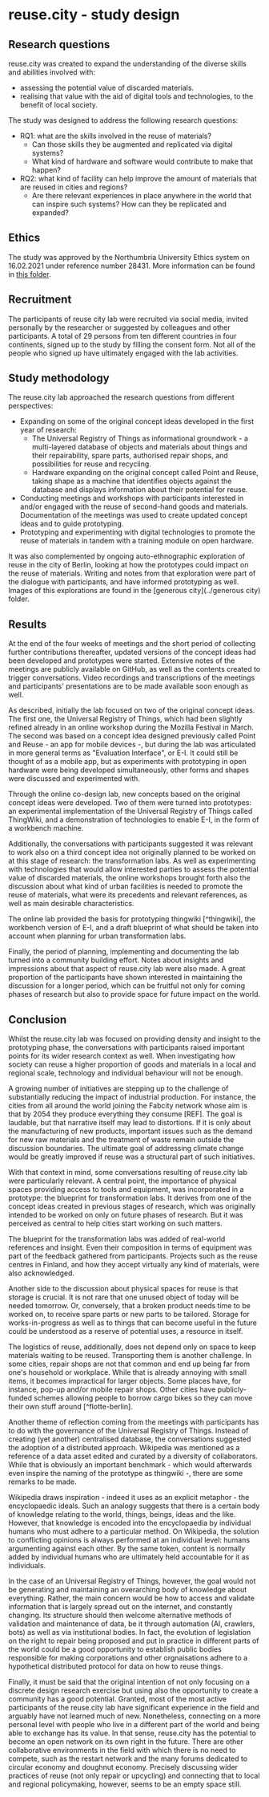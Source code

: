# reuse.city - study design

## Research questions

reuse.city was created to expand the understanding of the diverse skills and abilities involved with:

 - assessing the potential value of discarded materials.
 - realising that value with the aid of digital tools and technologies, to the benefit of local society.

The study was designed to address the following research questions:

- RQ1: what are the skills involved in the reuse of materials?
  - Can those skills they be augmented and replicated via digital systems?
  - What kind of hardware and software would contribute to make that happen?
- RQ2: what kind of facility can help improve the amount of materials that are reused in cities and regions?
  - Are there relevant experiences in place anywhere in the world that can inspire such systems? How can they be replicated and expanded?

## Ethics

The study was approved by the Northumbria University Ethics system on 16.02.2021 under reference number 28431. More information can be found in [this folder](ethics).

## Recruitment

The participants of reuse city lab were recruited via social media, invited personally by the researcher or suggested by colleagues and other participants. A total of 29 persons from ten different countries in four continents, signed up to the study by filling the consent form. Not all of the people who signed up have ultimately engaged with the lab activities.

## Study methodology

The reuse.city lab approached the research questions from different perspectives:

 - Expanding on some of the original concept ideas developed in the first year of research:
   - The Universal Registry of Things as informational groundwork - a multi-layered database of objects and materials about things and their repairability, spare parts, authorised repair shops, and possibilities for reuse and recycling.
   - Hardware expanding on the original concept called Point and Reuse, taking shape as a machine that identifies objects against the database and displays information about their potential for reuse.
 - Conducting meetings and workshops with participants interested in and/or engaged with the reuse of second-hand goods and materials. Documentation of the meetings was used to create updated concept ideas and to guide prototyping.
 - Prototyping and experimenting with digital technologies to promote the reuse of materials in tandem with a training module on open hardware.

It was also complemented by ongoing auto-ethnographic exploration of reuse in the city of Berlin, looking at how the prototypes could impact on the reuse of materials. Writing and notes from that exploration were part of the dialogue with participants, and have informed prototyping as well. Images of this explorations are found in the [generous city](../generous city) folder.

## Results

At the end of the four weeks of meetings and the short period of collecting further contributions thereafter, updated versions of the concept ideas had been developed and prototypes were started. Extensive notes of the meetings are publicly available on GitHub, as well as the contents created to trigger conversations. Video recordings and transcriptions of the meetings and participants' presentations are to be made available soon enough as well.

As described, initially the lab focused on two of the original concept ideas. The first one, the Universal Registry of Things, which had been slightly refined already in an online workshop during the Mozilla Festival in March. The second was based on a concept idea designed previously called Point and Reuse - an app for mobile devices -, but during the lab was articulated in more general terms as "Evaluation Interface", or E-I. It could still be thought of as a mobile app, but as experiments with prototyping in open hardware were being developed simultaneously, other forms and shapes were discussed and experimented with.

Through the online co-design lab, new concepts based on the original concept ideas were developed. Two of them were turned into prototypes: an experimental implementation of the Universal Registry of Things called ThingWiki, and a demonstration of technologies to enable E-I, in the form of a workbench machine.

Additionally, the conversations with participants suggested it was relevant to work also on a third concept idea not originally planned to be worked on at this stage of research: the transformation labs. As well as experimenting with technologies that would allow interested parties to assess the potential value of discarded materials, the online workshops brought forth also the discussion about what kind of urban facilities is needed to promote the reuse of materials, what were its precedents and relevant references, as well as main desirable characteristics.

The online lab provided the basis for prototyping thingwiki [^thingwiki], the workbench version of E-I, and a draft blueprint of what should be taken into account when planning for urban transformation labs.

Finally, the period of planning, implementing and documenting the lab turned into a community building effort. Notes about insights and impressions about that aspect of reuse.city lab were also made. A great proportion of the participants have shown interested in maintaining the discussion for a longer period, which can be fruitful not only for coming phases of research but also to provide space for future impact on the world.

## Conclusion

Whilst the reuse.city lab was focused on providing density and insight to the prototyping phase, the conversations with participants raised important points for its wider research context as well. When investigating how society can reuse a higher proportion of goods and materials in a local and regional scale, technology and individual behaviour will not be enough.

A growing number of initiatives are stepping up to the challenge of substantially reducing the impact of industrial production. For instance, the cities from all around the world joining the Fabcity network whose aim is that by 2054 they produce everything they consume [REF]. The goal is laudable, but that narrative itself may lead to distortions. If it is only about the manufacturing of new products, important issues such as the demand for new raw materials and the treatment of waste remain outside the discussion boundaries. The ultimate goal of addressing climate change would be greatly improved if reuse was a structural part of such initiatives.

With that context in mind, some conversations resulting of reuse.city lab were particularly relevant. A central point, the importance of physical spaces providing access to tools and equipment, was incorporated in a prototype: the blueprint for transformation labs. It derives from one of the concept ideas created in previous stages of research, which was originally intended to be worked on only on future phases of research. But it was perceived as central to help cities start working on such matters.

The blueprint for the transformation labs was added of real-world references and insight. Even their composition in terms of equipment was part of the feedback gathered from participants. Projects such as the reuse centres in Finland, and how they accept virtually any kind of materials, were also acknowledged.

Another side to the discussion about physical spaces for reuse is that storage is crucial. It is not rare that one unused object of today will be needed tomorrow. Or, conversely, that a broken product needs time to be worked on, to receive spare parts or new parts to be tailored. Storage for works-in-progress as well as to things that can become useful in the future could be understood as a reserve of potential uses, a resource in itself.

The logistics of reuse, additionally, does not depend only on space to keep materials waiting to be reused. Transporting them is another challenge. In some cities, repair shops are not that common and end up being far from one's household or workplace. While that is already annoying with small items, it becomes impractical for larger objects. Some places have, for instance, pop-up and/or mobile repair shops. Other cities have publicly-funded schemes allowing people to borrow cargo bikes so they can move their own stuff around [^flotte-berlin].

Another theme of reflection coming from the meetings with participants has to do with the governance of the Universal Registry of Things. Instead of creating (yet another) centralised database, the conversations suggested the adoption of a distributed approach. Wikipedia was mentioned as a reference of a data asset edited and curated by a diversity of collaborators. While that is obviously an important benchmark - which would afterwards even inspire the naming of the prototype as thingwiki -, there are some remarks to be made.

Wikipedia draws inspiration - indeed it uses as an explicit metaphor - the encyclopaedic ideals. Such an analogy suggests that there is a certain body of knowledge relating to the world, things, beings, ideas and the like. However, that knowledge is encoded into the encyclopaedia by individual humans who must adhere to a particular method. On Wikipedia, the solution to conflicting opinions is always performed at an individual level: humans argumenting against each other. By the same token, content is normally added by individual humans who are ultimately held accountable for it as individuals.

In the case of an Universal Registry of Things, however, the goal would not be generating and maintaining an overarching body of knowledge about everything. Rather, the main concern would be how to access and validate information that is largely spread out on the internet, and constantly changing. Its structure should then welcome alternative methods of validation and maintenance of data, be it through automation (AI, crawlers, bots) as well as via institutional bodies. In fact, the evolution of legislation on the right to repair being proposed and put in practice in different parts of the world could be a good opportunity to establish public bodies responsible for making corporations and other orgnaisations adhere to a hypothetical distributed protocol for data on how to reuse things.

Finally, it must be said that the original intention of not only focusing on a discrete design research exercise but using also the opportunity to create a community has a good potential. Granted, most of the most active participants of the reuse.city lab have significant experience in the field and arguably have not learned much of new. Nonetheless, connecting on a more personal level with people who live in a different part of the world and being able to exchange has its value. In that sense, reuse.city has the potential to become an open network on its own right in the future. There are other collaborative environments in the field with which there is no need to compete, such as the restart network and the many forums dedicated to circular economy and doughnut economy. Precisely discussing wider practices of reuse (not only repair or upcycling) and connecting that to local and regional policymaking, however, seems to be an empty space still.
